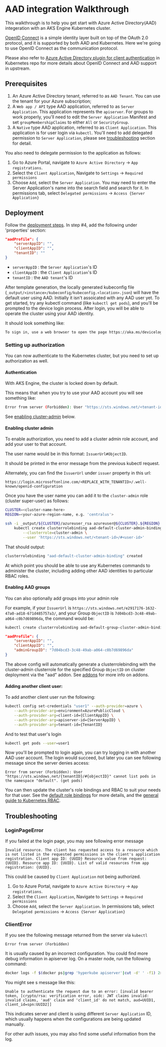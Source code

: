 # AAD integration Walkthrough

This walkthrough is to help you get start with Azure Active Directory(AAD) integeration with an AKS Engine Kubernetes cluster.

[OpenID Connect](http://openid.net/connect/) is a simple identity layer built on top of the OAuth 2.0 protocol, and it is supported by both AAD and Kubernetes. Here we're going to use OpenID Connect as the communication protocol.

Please also refer to [Azure Active Directory plugin for client authentication](https://github.com/kubernetes/kubernetes/blob/master/staging/src/k8s.io/client-go/plugin/pkg/client/auth/azure/README.md) in Kubernetes repo for more details about OpenID Connect and AAD support in upstream.

## Prerequisites
1. An Azure Active Directory tenant, referred to as `AAD Tenant`. You can use the tenant for your Azure subscription;
2. A `Web app / API` type AAD application, referred to as `Server Application`. This application represents the `apiserver`. For groups to work properly, you'll need to edit the `Server Application` Manifest and set `groupMembershipClaims` to either `All` or `SecurityGroup`.
3. A `Native` type AAD application, referred to as `Client Application`. This application is for user login via `kubectl`. You'll need to add delegated permission to `Server Application`, please see [troubleshooting](#loginpageerror) section for detail.

You also need to delegate permission to the application as follows:

1. Go to Azure Portal, navigate to `Azure Active Directory` -> `App registrations`.
2. Select the `Client Application`, Navigate to `Settings` -> `Required permissions`
3. Choose `Add`, select the `Server Application`. You may need to enter the Server Application's name into the search field and search for it.
   In permissions tab, select `Delegated permissions` -> `Access {Server Application}`


## Deployment
Follow the [deployment steps](../tutorials/deploy.md). In step #4, add the following under 'properties' section:
```json
"aadProfile": {
    "serverAppID": "",
    "clientAppID": "",
    "tenantID": ""
}
```

- `serverAppID`   : the `Server Application`'s ID
- `clientAppID`   : the `Client Application`'s ID
- `tenantID`      : the `AAD tenant`'s ID

After template generation, the locally generated kubeconfig file (`_output/<instance>/kubeconfig/kubeconfig.<location>.json`) will have the default user using AAD.
Initially it isn't assoicated with any AAD user yet. To get started, try any kubectl command (like `kubectl get pods`), and you'll be prompted to the device login process. After login, you will be able to operate the cluster using your AAD identity.

It should look something like:
```sh
To sign in, use a web browser to open the page https://aka.ms/devicelogin and enter the code FCVDE87XY to authenticate.
```

### Setting up authorization
You can now authenticate to the Kubernetes cluster, but you need to set up authorization as well.

#### Authentication
With AKS Engine, the cluster is locked down by default.

This means that when you try to use your AAD account you will see something
like:
```sh
Error from server (Forbidden): User "https://sts.windows.net/<tenant-id>#<user-id>" cannot list nodes at the cluster scope. (get nodes)
```

See [enabling cluster-admin](#enabling-cluster-admin) below.

#### Enabling cluster admin

To enable authorization, you need to add a cluster admin role account, and add your user to that account.

The user name would be in this format: `IssuerUrl#ObjectID`.

It should be printed in the error message from the previous kubectl request.

Alternately, you can find the `IssuerUrl` under `issuer` property in this url:

```
https://login.microsoftonline.com/<REPLACE_WITH_TENANTID>/.well-known/openid-configuration
```

Once you have the user name you can add it to the `cluster-admin` role (cluster super-user) as follows:

```sh
CLUSTER=<cluster-name-here>
REGION=<your-azure-region-name, e.g. 'centralus'>

ssh -i _output/${CLUSTER}/azureuser_rsa azureuser@${CLUSTER}.${REGION}.cloudapp.azure.com \
    kubectl create clusterrolebinding aad-default-cluster-admin-binding \
        --clusterrole=cluster-admin \
        --user 'https://sts.windows.net/<tenant-id>/#<user-id>'
```

That should output:
```sh
clusterrolebinding "aad-default-cluster-admin-binding" created
```

At which point you should be able to use any Kubernetes commands to administer the cluster, including adding other AAD identities to particular RBAC roles.

#### Enabling AAD groups

You can also optionally add groups into your admin role

For example, if your `IssuerUrl` is `https://sts.windows.net/e2917176-1632-47a0-ad18-671d485757a3/`, and your Group `ObjectID` is `7d04bcd3-3c48-49ab-a064-c0b7d69896da`, the command would be:

```sh
kubectl create clusterrolebinding aad-default-group-cluster-admin-binding --clusterrole=cluster-admin --group=7d04bcd3-3c48-49ab-a064-c0b7d69896da
```

```json
"aadProfile": {
    "serverAppID": "",
    "clientAppID": "",
    "adminGroupID": "7d04bcd3-3c48-49ab-a064-c0b7d69896da"
}
```
The above config will automatically generate a clusterrolebinding with the cluster-admin clusterrole for the specified Group `ObjectID` on cluster deployment via the "aad" addon. See [addons](clusterdefinitions.md#addons) for more info on addons.

#### Adding another client user:
To add another client user run the following:

```sh
kubectl config set-credentials "user1" --auth-provider=azure \
    --auth-provider-arg=environment=AzurePublicCloud \
    --auth-provider-arg=client-id={ClientAppID} \
    --auth-provider-arg=apiserver-id={ServerAppID} \
    --auth-provider-arg=tenant-id={TenantID}
```

And to test that user's login
```sh
kubectl get pods --user=user1
```

Now you'll be prompted to login again, you can try logging in with another AAD user account.
The login would succeed, but later you can see following message since the server denies access:
```
Error from server (Forbidden): User "https://sts.windows.net/{tenantID}/#{objectID}" cannot list pods in the namespace "default". (get pods)
```

You can then update the cluster's role bindings and RBAC to suit your needs for that user. See the [default role bindings](https://kubernetes.io/docs/admin/authorization/rbac/#default-roles-and-role-bindings) for more details, and
the [general guide to Kubernetes RBAC](https://kubernetes.io/docs/admin/authorization/rbac/).

## Troubleshooting

### LoginPageError
If you failed at the login page, you may see following error message
```
Invalid resource. The client has requested access to a resource which is not listed in the requested permissions in the client's application registration. Client app ID: {UUID} Resource value from request: {UUID}. Resource app ID: {UUID}. List of valid resources from app registration: {UUID}.
```
This could be caused by `Client Application` not being authorized.

1. Go to Azure Portal, navigate to `Azure Active Directory` -> `App registrations`.
2. Select the `Client Application`, Navigate to `Settings` -> `Required permissions`
3. Choose `Add`, select the `Server Application`. In permissions tab, select `Delegated permissions` -> `Access {Server Application}`

### ClientError
If you see the following message returned from the server via `kubectl`
```
Error from server (Forbidden)
```

It is usually caused by an incorrect configuration. You could find more debug information in apiserver log. On a master node, run the following command:
```sh
docker logs -f $(docker ps|grep 'hyperkube apiserver'|cut -d' ' -f1) 2>&1 |grep -a auth
```

You might see s message like this:
```
Unable to authenticate the request due to an error: [invalid bearer token, [crypto/rsa: verification error, oidc: JWT claims invalid: invalid claims, 'aud' claim and 'client_id' do not match, aud=UUID1, client_id=spn:UUID2]]
```
This indicates server and client is using different `Server Application` ID, which usually happens when the configurations are being updated manually.

For other auth issues, you may also find some useful information from the log.
